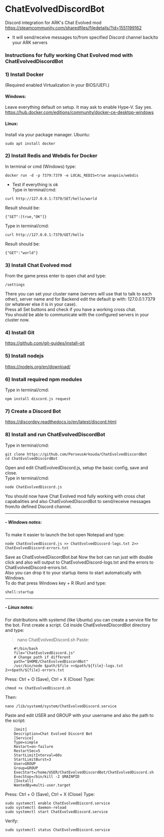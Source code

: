 # ChatEvolvedDiscordBot
Discord integration for ARK's Chat Evolved mod  
https://steamcommunity.com/sharedfiles/filedetails/?id=1551199162

- It will send/receive messages to/from specified Discord channel back/to your ARK servers


### Instructions for fully working Chat Evolved mod with ChatEvolvedDiscordBot
### 1) Install Docker
(Required enabled Virtualization in your BIOS/UEFI.)
#### Windows:
Leave everything default on setup. It may ask to enable Hype-V. Say yes.  
https://hub.docker.com/editions/community/docker-ce-desktop-windows
#### Linux:
Install via your package manager. Ubuntu:
```
sudo apt install docker
```
### 2) Install Redis and Webdis for Docker
In terminal or cmd (Windows) type: 
```
docker run -d -p 7379:7379 -e LOCAL_REDIS=true anapsix/webdis
```
- Test if everything is ok  
Type in terminal/cmd: 
```
curl http://127.0.0.1:7379/SET/hello/world
```
Result should be:
```
{"SET":[true,"OK"]}
```
Type in terminal/cmd:
```
curl http://127.0.0.1:7379/GET/hello
```
Result should be:
```
{"GET":"world"}
```
### 3) Install Chat Evolved mod
From the game press enter to open chat and type:
```
/settings
```
There you can set your cluster name (servers will use that to talk to each other), server name and for Backend edit the default ip with: 127.0.0.1:7379 (or whatever else it is in your 
case).  
Press all Set buttons and check if you have a working cross chat.  
You should be able to communicate with the configured servers in your cluster now.
### 4) Install Git
https://github.com/git-guides/install-git
### 5) Install nodejs
https://nodejs.org/en/download/
### 6) Install required npm modules
Type in terminal/cmd:
```
npm install discord.js request
```
### 7) Create a Discord Bot
https://discordpy.readthedocs.io/en/latest/discord.html
### 8) Install and run ChatEvolvedDiscordBot
Type in terminal/cmd:
```
git clone https://github.com/PerseusArkouda/ChatEvolvedDiscordBot
cd ChatEvolvedDiscordBot
```
Open and edit ChatEvolvedDiscord.js, setup the basic config, save and close.  
Type in terminal/cmd:
```
node ChatEvolvedDiscord.js
```
You should now have Chat Evolved mod fully working with cross chat capabalities and also ChatEvolvedDiscordBot to send/receive messages from/to defined Discord channel. 
___

##### - Windows notes:
To make it easier to launch the bot open Notepad and type:
```
node ChatEvolvedDiscord.js >> ChatEvolvedDiscord-logs.txt 2>> ChatEvolvedDiscord-errors.txt
```
Save as ChatEvolvedDiscordBot.bat Now the bot can run just with double click and also will output to ChatEvolvedDiscord-logs.txt and the errors to ChatEvolvedDiscord-errors.txt.  
Also you can drop it to your startup items to start automatically with Windows.  
To do that press Windows key + R (Run) and type:
```
shell:startup
```
___

##### - Linux notes:
For distributions with systemd (like Ubuntu) you can create a service file for the bot. First create a script. Cd inside ChatEvolvedDiscordBot directory and type:
> nano ChatEvolvedDiscord.sh
Paste:
```
    #!/bin/bash
    file="ChatEvolvedDiscord.js"
    # Change path if different
    path="$HOME/ChatEvolvedDiscordBot"
    /usr/bin/node $path/$file >>$path/${file}-logs.txt 2>>$path/${file}-errors.txt
```
Press: Ctrl + O (Save), Ctrl + X (Close) Type:
```
chmod +x ChatEvolvedDiscord.sh
```
Then:
```
nano /lib/systemd/system/ChatEvolvedDiscord.service
```
Paste and edit USER and GROUP with your username and also the path to the script:
```
    [Unit]
    Description=Chat Evolved Discord Bot
    [Service]
    Type=simple
    Restart=on-failure
    RestartSec=5
    StartLimitInterval=60s
    StartLimitBurst=3
    User=GROUP
    Group=GROUP
    ExecStart=/home/USER/ChatEvolvedDiscordBot/ChatEvolvedDiscord.sh
    ExecStop=/bin/kill -2 $MAINPID
    [Install]
    WantedBy=multi-user.target
```
Press: Ctrl + O (Save), Ctrl + X (Close) Type:
```
sudo systemctl enable ChatEvolvedDiscord.service
sudo systemctl daemon-reload
sudo systemctl start ChatEvolvedDiscord.service
```
Verify:
```
sudo systemctl status ChatEvolvedDiscord.service
```

